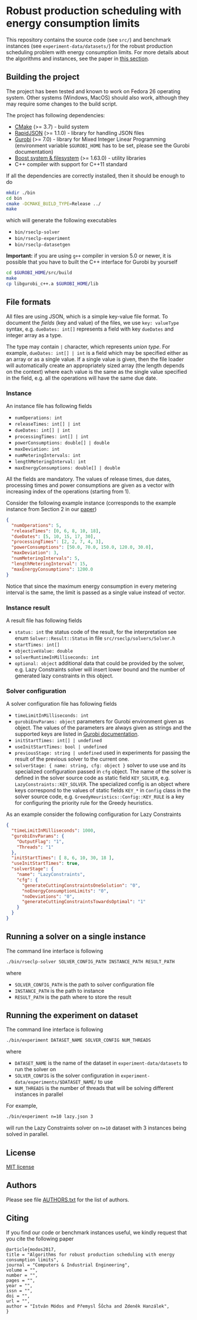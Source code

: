 # Robust production scheduling with energy consumption limits

This repository contains the source code (see `src/`) and benchmark instances (see `experiment-data/datasets/`) for the robust production scheduling problem with energy consumption limits.
For more details about the algorithms and instances, see the paper in [this section](#citing).

## Building the project
The project has been tested and known to work on Fedora 26 operating system.
Other systems (Windows, MacOS) should also work, although they may require some changes to the build script.

The project has following dependencies:
- [CMake](https://cmake.org/) (>= 3.7) - build system
- [RapidJSON](http://rapidjson.org/) (>= 1.1.0) - library for handling JSON files
- [Gurobi](http://www.gurobi.com/) (>= 7.0) - library for Mixed Integer Linear Programming (environment variable `$GUROBI_HOME` has to be set, please see the Gurobi documentation)
- [Boost system & filesystem](http://www.boost.org/) (>= 1.63.0) - utility libraries
- C++ compiler with support for C++11 standard

If all the dependencies are correctly installed, then it should be enough to do
```bash
mkdir ./bin
cd bin
cmake -DCMAKE_BUILD_TYPE=Release ../
make
```
which will generate the following executables
- `bin/rseclp-solver`
- `bin/rseclp-experiment`
- `bin/rseclp-datasetgen`

**Important:** if you are using `g++` compiler in version 5.0 or newer, it is possible that you have to built the C++ interface for Gurobi by yourself
```bash
cd $GUROBI_HOME/src/build
make
cp libgurobi_c++.a $GUROBI_HOME/lib
```

## File formats
All files are using JSON, which is a simple key-value file format.
To document the *fields* (key and value) of the files, we use `key: valueType` syntax, e.g. `dueDates: int[]` represents a field with key `dueDates` and integer array as a type.

The type may contain `|` character, which represents *union type*.
For example, `dueDates: int[] | int` is a field which may be specified either as an array or as a single value.
If a single value is given, then the file loader will automatically create an appropriately sized array (the length depends on the context) where each value is the same as the single value specified in the field, e.g. all the operations will have the same due date.

### Instance
An instance file has following fields
- `numOperations: int`
- `releaseTimes: int[] | int`
- `dueDates: int[] | int`
- `processingTimes: int[] | int`
- `powerConsumptions: double[] | double`
- `maxDeviation: int`
- `numMeteringIntervals: int`
- `lengthMeteringInterval: int`
- `maxEnergyConsumptions: double[] | double`

All the fields are mandatory.
The values of release times, due dates, processing times and power consumptions are given as a vector with increasing index of the operations (starting from 1).

Consider the following example instance (corresponds to the example instance from Section 2 in our [paper](#citing))
```json
{
  "numOperations": 5,
  "releaseTimes": [0, 6, 8, 10, 18],
  "dueDates": [5, 10, 15, 17, 30],
  "processingTimes": [2, 2, 7, 4, 3],
  "powerConsumptions": [50.0, 70.0, 150.0, 120.0, 30.0],
  "maxDeviation": 3,
  "numMeteringIntervals": 5,
  "lengthMeteringInterval": 15,
  "maxEnergyConsumptions": 1200.0
}
```
Notice that since the maximum energy consumption in every metering interval is the same, the limit is passed as a single value instead of vector.

### Instance result
A result file has following fields
- `status: int` the status code of the result, for the interpretation see enum `Solver::Result::Status` in file `src/rseclp/solvers/Solver.h`
- `startTimes: int[]`
- `objectiveValue: double`
- `solverRuntimeInMilliseconds: int`
- `optional: object` additional data that could be provided by the solver, e.g. Lazy Constraints solver will insert lower bound and the number of generated lazy constraints in this object.

### Solver configuration
A solver configuration file has following fields
- `timeLimitInMilliseconds: int`
- `gurobiEnvParams: object` parameters for Gurobi environment given as object.
The values of the parameters are always given as strings and the supported keys are listed in [Gurobi documentation](http://www.gurobi.com/documentation/7.5/refman/parameters.html#sec:Parameters).
- `initStartTimes: int[] | undefined`
- `useInitStartTimes: bool | undefined`
- `previousStage: string | undefined` used in experiments for passing the result of the previous solver to the current one.
- `solverStage: { name: string, cfg: object }` solver to use use and its specialized configuration passed in `cfg` object.
The name of the solver is defined in the solver source code as static field `KEY_SOLVER`, e.g. `LazyConstraints::KEY_SOLVER`.
The specialized config is an object where keys correspond to the values of static fields `KEY_*` in `Config` class in the solver source code, e.g. `GreedyHeuristics::Config::KEY_RULE` is a key for configuring the priority rule for the Greedy heuristics.

As an example consider the following configuration for Lazy Constraints
```json
{
  "timeLimitInMilliseconds": 1000,
  "gurobiEnvParams": {
    "OutputFlag": "1",
    "Threads": "1"
  },
  "initStartTimes": [ 8, 6, 10, 30, 18 ],
  "useInitStartTimes": true,
  "solverStage": {
    "name": "LazyConstraints",
    "cfg": {
      "generateCuttingConstraintsOneSolution": "0",
      "noEnergyConsumptionLimits": "0",
      "noDeviations": "0",
      "generateCuttingConstraintsTowardsOptimal": "1"
    }
  }
}
```


## Running a solver on a single instance
The command line interface is following
```bash
./bin/rseclp-solver SOLVER_CONFIG_PATH INSTANCE_PATH RESULT_PATH
```
where 
- `SOLVER_CONFIG_PATH` is the path to solver configuration file
- `INSTANCE_PATH` is the path to instance
- `RESULT_PATH` is the path where to store the result

## Running the experiment on dataset
The command line interface is following
```bash
./bin/experiment DATASET_NAME SOLVER_CONFIG NUM_THREADS
```
where
- `DATASET_NAME` is the name of the dataset in `experiment-data/datasets` to run the solver on
- `SOLVER_CONFIG` is the solver configuration in `experiment-data/experiments/$DATASET_NAME/` to use
- `NUM_THREADS` is the number of threads that will be solving different instances in parallel

For example,
```bash
./bin/experiment n=10 lazy.json 3
```
will run the Lazy Constraints solver on `n=10` dataset with 3 instances being solved in parallel.

## License
[MIT license](LICENSE.txt)

## Authors
Please see file [AUTHORS.txt](AUTHORS.txt) for the list of authors.

## <a name="citing"></a>Citing
If you find our code or benchmark instances useful, we kindly request that you cite the following paper
```
@article{modos2017,
title = "Algorithms for robust production scheduling with energy consumption limits",
journal = "Computers & Industrial Engineering",
volume = "",
number = "",
pages = "",
year = "",
issn = "",
doi = "",
url = "",
author = "István Módos and Přemysl Šůcha and Zdeněk Hanzálek",
}
```
